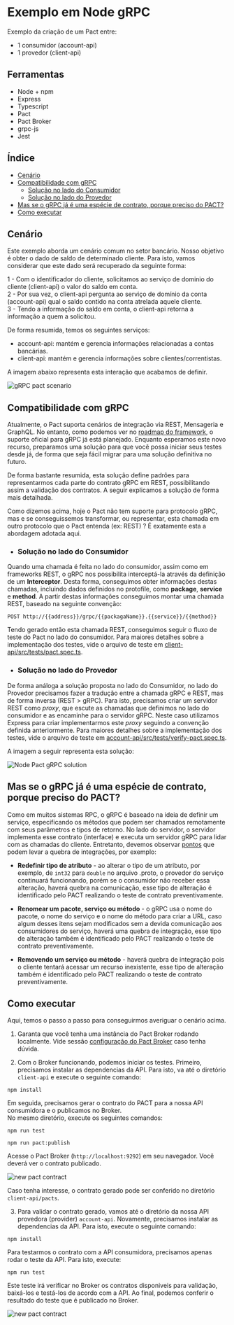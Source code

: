 # Exemplo em Node gRPC

Exemplo da criação de um Pact entre:

- 1 consumidor (account-api)
- 1 provedor (client-api)

## Ferramentas

- Node + npm
- Express
- Typescript
- Pact
- Pact Broker
- grpc-js
- Jest

## Índice

<!--ts-->

- [Cenário](#Cenário)
- [Compatibilidade com gRPC](#Compatibilidade-com-gRPC)
  - [Solução no lado do Consumidor](#Solução-no-lado-do-Consumidor)
  - [Solução no lado do Provedor](#Solução-no-lado-do-Provedor)
- [Mas se o gRPC já é uma espécie de contrato, porque preciso do PACT?](#Mas-se-o-gRPC-já-é-uma-espécie-de-contrato-porque-preciso-do-PACT?)
- [Como executar](#Como-executar)
<!--ts -->

## Cenário

Este exemplo aborda um cenário comum no setor bancário.
Nosso objetivo é obter o dado de saldo de determinado cliente.
Para isto, vamos considerar que este dado será recuperado da seguinte forma:

1 - Com o identificador do cliente, solicitamos ao serviço de dominio do cliente (client-api) o valor do saldo em conta. <br>
2 - Por sua vez, o client-api pergunta ao serviço de domínio da conta (account-api) qual o saldo contido na conta atrelada aquele cliente. <br>
3 - Tendo a informação do saldo em conta, o client-api retorna a informação a quem a solicitou.

De forma resumida, temos os seguintes serviços:

- account-api: mantém e gerencia informações relacionadas a contas bancárias.
- client-api: mantém e gerencia informações sobre clientes/correntistas.

A imagem abaixo representa esta interação que acabamos de definir.

<img src="../../../imgs/client_account_findbyid_scenario.png" alt="gRPC pact scenario"/>

## Compatibilidade com gRPC

Atualmente, o Pact suporta cenários de integração via REST, Mensageria e GraphQL.
No entanto, como podemos ver no [roadmap do framework](https://pact.canny.io/feature-requests/p/support-protobufs), o suporte oficial para gRPC já está planejado.
Enquanto esperamos este novo recurso, preparamos uma solução para que você possa iniciar seus testes desde já,
de forma que seja fácil migrar para uma solução definitiva no futuro.

De forma bastante resumida, esta solução define padrões para representarmos cada parte do contrato gRPC em REST,
possibilitando assim a validação dos contratos. A seguir explicamos a solução de forma mais detalhada.

Como dizemos acima, hoje o Pact não tem suporte para protocolo gRPC, mas e se conseguissemos
transformar, ou representar, esta chamada em outro protocolo que o Pact entenda (ex: REST) ?
É exatamente esta a abordagem adotada aqui.

- ### Solução no lado do Consumidor

Quando uma chamada é feita no lado do consumidor, assim como em frameworks REST, o gRPC nos possibilita
interceptá-la através da definição de um **Interceptor**. Desta forma, conseguimos obter informações destas chamadas, incluindo dados definidos no protofile, como **package**, **service** e **method**. A partir destas informações conseguimos
montar uma chamada REST, baseado na seguinte convenção:

```
POST http://{{address}}/grpc/{{packagaName}}.{{service}}/{{method}}
```

Tendo gerado então esta chamada REST, conseguimos seguir o fluxo de teste do Pact no lado do consumidor.
Para maiores detalhes sobre a implementação dos testes, vide o arquivo de teste em [client-api/src/tests/pact.spec.ts](./client-api/src/tests/pact.spec.ts).

- ### Solução no lado do Provedor

De forma análoga a solução proposta no lado do Consumidor, no lado do Provedor precisamos fazer a tradução entre a chamada gRPC e REST, mas de forma inversa (REST > gRPC).
Para isto, precisamos criar um servidor REST como _proxy_, que escute as chamadas que definimos no lado do consumidor e as encaminhe para o servidor gRPC.
Neste caso utilizamos Express para criar implementarmos este _proxy_ seguindo a convenção definida anteriormente.
Para maiores detalhes sobre a implementação dos testes, vide o arquivo de teste em [account-api/src/tests/verify-pact.spec.ts](./client-api/src/tests/verify-pact.spec.ts).

A imagem a seguir representa esta solução:

<img src="../../../imgs/node_pact_grpc_solution.png" alt="Node Pact gRPC solution"/>

## Mas se o gRPC já é uma espécie de contrato, porque preciso do PACT?

Como em muitos sistemas RPC, o gRPC é baseado na ideia de definir um serviço, especificando os métodos que podem ser chamados remotamente com seus parâmetros e tipos de retorno. No lado do servidor, o servidor implementa esse contrato (interface) e executa um servidor gRPC para lidar com as chamadas do cliente. Entretanto, devemos observar [pontos](https://docs.microsoft.com/pt-br/aspnet/core/grpc/versioning?view=aspnetcore-5.0) que podem levar a quebra de integrações, por exemplo:

- **Redefinir tipo de atributo** - ao alterar o tipo de um atributo, por exemplo, de `int32` para `double` no arquivo .proto, o provedor do serviço continuará funcionando, porém se o consumidor não receber essa alteração, haverá quebra na comunicação, esse tipo de alteração é identificado pelo PACT realizando o teste de contrato preventivamente.

- **Renomear um pacote, serviço ou método** - o gRPC usa o nome do pacote, o nome do serviço e o nome do método para criar a URL, caso algum desses itens sejam modificados sem a devida comunicação aos consumidores do serviço, haverá uma quebra de integração, esse tipo de alteração também é identificado pelo PACT realizando o teste de contrato preventivamente.

- **Removendo um serviço ou método** - haverá quebra de integração pois o cliente tentará acessar um recurso inexistente, esse tipo de alteração também é identificado pelo PACT realizando o teste de contrato preventivamente.

## Como executar

Aqui, temos o passo a passo para conseguirmos averiguar o cenário acima.

1. Garanta que você tenha uma instância do Pact Broker rodando localmente.
   Vide sessão [configuração do Pact Broker](../../../README.md#config-broker) caso tenha dúvida.

2. Com o Broker funcionando, podemos iniciar os testes.
   Primeiro, precisamos instalar as dependencias da API. Para isto, va até o diretório `client-api` e execute o seguinte comando:

```shell
npm install
```

Em seguida, precisamos gerar o contrato do PACT para a nossa API consumidora e o publicamos no Broker. <br>
No mesmo diretório, execute os seguintes comandos:

```shell
npm run test
```

```shell
npm run pact:publish
```

Acesse o Pact Broker (`http://localhost:9292`) em seu navegador. Você deverá ver o contrato publicado.

<img src="../../../imgs/new-pact-contract.png" alt="new pact contract"/>

Caso tenha interesse, o contrato gerado pode ser conferido no diretório `client-api/pacts`.

3. Para validar o contrato gerado, vamos até o diretório da nossa API provedora (provider) `account-api`.
   Novamente, precisamos instalar as dependencias da API. Para isto, execute o seguinte comando:

```shell
npm install
```

Para testarmos o contrato com a API consumidora, precisamos apenas rodar o teste da API.
Para isto, execute:

```shell
npm run test
```

Este teste irá verificar no Broker os contratos disponiveis para validação, baixá-los e testá-los de acordo com a API.
Ao final, podemos conferir o resultado do teste que é publicado no Broker.

<img src="../../../imgs/validated-pact-contract.png" alt="new pact contract"/>

